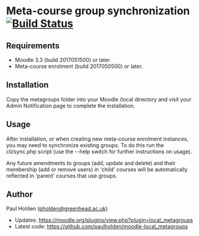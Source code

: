 # Meta-course group synchronization [![Build Status](https://travis-ci.org/paulholden/moodle-local_metagroups.svg?branch=master)](https://travis-ci.org/paulholden/moodle-local_metagroups)

## Requirements

- Moodle 3.3 (build 2017051500) or later.
- Meta-course enrolment (build 2017050500) or later.

## Installation

Copy the metagroups folder into your Moodle /local directory and visit your Admin Notification page to complete the installation.

## Usage

After installation, or when creating new meta-course enrolment instances, you may need to synchronize existing groups. To do this
run the cli/sync.php script (use the --help switch for further instructions on usage).

Any future amendments to groups (add, update and delete) and their membership (add or remove users) in 'child' courses will be automatically
reflected in 'parent' courses that use groups.

## Author

Paul Holden (pholden@greenhead.ac.uk)

- Updates: https://moodle.org/plugins/view.php?plugin=local_metagroups
- Latest code: https://github.com/paulholden/moodle-local_metagroups
